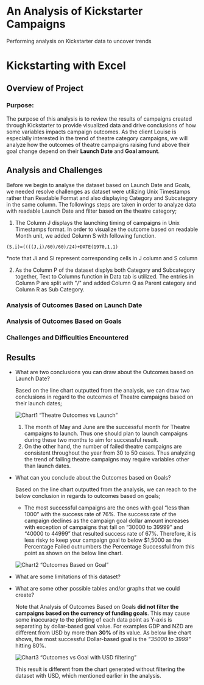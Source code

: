 # An Analysis of Kickstarter Campaigns
Performing analysis on Kickstarter data to uncover trends

# Kickstarting with Excel

## Overview of Project

### Purpose:   
   The purpose of this analysis is to review the results of campaigns created through Kickstarter to provide visualized data and drive conclusions of how some variables impacts campaign outcomes.
   As the client Louise is especially interested in the trend of theatre category campaigns, we will analyze how the outcomes of theatre campaigns raising fund above their goal change depend on their **Launch Date** and **Goal amount**.

## Analysis and Challenges
  
Before we begin to analyse the dataset based on Launch Date and Goals, we needed resolve challenges as dataset were utilizing Unix Timestamps rather than Readable Format and also displaying Category and Subcategory in the same column. The followings steps are taken in order to analyze data with readable Launch Date and filter based on the theatre category;
1. The Column J displays the launching timing of campaigns in Unix Timestamps format. In order to visualize the outcome based on readable Month unit, we added Column S with following function.

`(S,i)=((((J,i)/60)/60)/24)+DATE(1970,1,1)`

\*note that Ji and Si represent corresponding cells in J column and S column

2. As the Column P of the dataset displys both Category and Subcategory together, Text to Columns function in Data tab is utilized. The entries in Column P are split with "/" and added Column Q as Parent category and Column R as Sub Category.

### Analysis of Outcomes Based on Launch Date


### Analysis of Outcomes Based on Goals


### Challenges and Difficulties Encountered



## Results

- What are two conclusions you can draw about the Outcomes based on Launch Date?
  
  Based on the line chart outputted from the analysis, we can draw two conclusions in regard to the outcomes of Theatre campaigns based on their launch dates;
 
   ![Chart1]() “Theatre Outcomes vs Launch”
  1.	The month of May and June are the successful month for Theatre campaigns to launch. Thus one should plan to launch campaigns during these two months to aim for successful result. 
  2.	On the other hand, the number of failed theatre campaigns are consistent throughout the year from 30 to 50 cases. Thus analyzing the trend of failing theatre campaigns may require variables other than launch dates.

- What can you conclude about the Outcomes based on Goals?
  
  Based on the line chart outputted from the analysis, we can reach to the below conclusion in regards to outcomes based on goals;
   + The most successful campaigns are the ones with goal “less than 1000” with the success rate of 76%. The success rate of the campaign declines as the campaign goal dollar amount increases with exception of campaigns that fall on “30000 to 39999” and “40000 to 44999” that resulted success rate of 67%. Therefore, it is less risky to keep your campaign goal to below $1,5000 as the Percentage Failed outnumbers the Percentage Successful from this point as shown on the below line chart.

  ![Chart2]() “Outcomes Based on Goal”

- What are some limitations of this dataset?

- What are some other possible tables and/or graphs that we could create?
    
    Note that Analysis of Outcomes Based on Goals **did not filter the campaigns based on the currency of funding goals**. This may cause some inaccuracy to the plotting of each data point as Y-axis is separating by dollar-based goal value. For examples GDP and NZD are different from USD by more than **30%** of its value. As below line chart shows, the most successful Dollar-based goal is the _“35000 to 3999”_ hitting 80%. 
  
  ![Chart3]() “Outcomes vs Goal with USD filtering”
  
  This result is different from the chart generated without filtering the dataset with USD, which mentioned earlier in the analysis.
